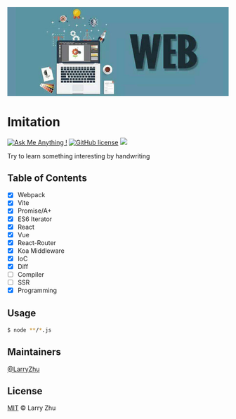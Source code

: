 ![](./.screenshots/poster.jpg?raw=true)

# Imitation

[![Ask Me Anything !](https://img.shields.io/badge/Ask%20me-anything-1abc9c.svg)](https://GitHub.com/lingxiao-Zhu/imitation) [![GitHub license](https://img.shields.io/github/license/Naereen/StrapDown.js.svg)](https://GitHub.com/lingxiao-Zhu/imitation/master/LICENSE) ![](https://img.shields.io/badge/language-javascript-orange.svg)

Try to learn something interesting by handwriting

## Table of Contents

- [x] Webpack
- [x] Vite
- [x] Promise/A+
- [x] ES6 Iterator
- [x] React
- [x] Vue
- [x] React-Router
- [x] Koa Middleware
- [x] IoC
- [x] Diff
- [ ] Compiler
- [ ] SSR
- [x] Programming

## Usage

```bash
$ node **/*.js
```

## Maintainers

[@LarryZhu](https://github.com/lingxiao-Zhu)

## License

[MIT](LICENSE) © Larry Zhu
